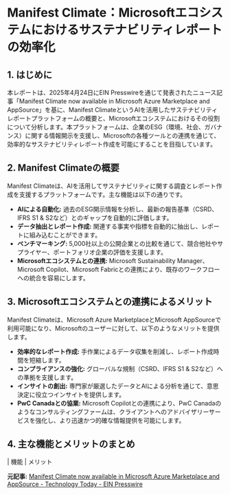 # Manifest Climate：Microsoftエコシステムにおけるサステナビリティレポートの効率化

## 1. はじめに

本レポートは、2025年4月24日にEIN Presswireを通じて発表されたニュース記事「Manifest Climate now available in Microsoft Azure Marketplace and AppSource」を基に、Manifest ClimateというAIを活用したサステナビリティレポートプラットフォームの概要と、Microsoftエコシステムにおけるその役割について分析します。本プラットフォームは、企業のESG（環境、社会、ガバナンス）に関する情報開示を支援し、Microsoftの各種ツールとの連携を通じて、効率的なサステナビリティレポート作成を可能にすることを目指しています。

## 2. Manifest Climateの概要

Manifest Climateは、AIを活用してサステナビリティに関する調査とレポート作成を支援するプラットフォームです。主な機能は以下の通りです。

* **AIによる自動化:** 過去のESG開示情報を分析し、最新の報告基準（CSRD、IFRS S1 & S2など）とのギャップを自動的に評価します。
* **データ抽出とレポート作成:** 関連する事実や指標を自動的に抽出し、レポートに組み込むことができます。
* **ベンチマーキング:** 5,000社以上の公開企業との比較を通じて、競合他社やサプライヤー、ポートフォリオ企業の評価を支援します。
* **Microsoftエコシステムとの連携:** Microsoft Sustainability Manager、Microsoft Copilot、Microsoft Fabricとの連携により、既存のワークフローへの統合を容易にします。

## 3. Microsoftエコシステムとの連携によるメリット

Manifest Climateは、Microsoft Azure MarketplaceとMicrosoft AppSourceで利用可能になり、Microsoftのユーザーに対して、以下のようなメリットを提供します。

* **効率的なレポート作成:** 手作業によるデータ収集を削減し、レポート作成時間を短縮します。
* **コンプライアンスの強化:** グローバルな規制（CSRD、IFRS S1 & S2など）への準拠を支援します。
* **インサイトの創出:** 専門家が厳選したデータとAIによる分析を通じて、意思決定に役立つインサイトを提供します。
* **PwC Canadaとの協業:** Microsoft Copilotとの連携により、PwC Canadaのようなコンサルティングファームは、クライアントへのアドバイザリーサービスを強化し、より迅速かつ的確な情報提供を可能にします。

## 4. 主な機能とメリットのまとめ

| 機能 | メリット 

**元記事:** [Manifest Climate now available in Microsoft Azure Marketplace and AppSource - Technology Today - EIN Presswire](https://tech.einnews.com/amp/pr_news/806277471/manifest-climate-now-available-in-microsoft-azure-marketplace-and-appsource)